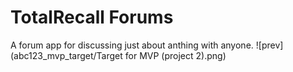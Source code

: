 # TotalRecall Forums
A forum app for discussing just about anthing with anyone.
![prev](abc123_mvp_target/Target for MVP (project 2).png)
